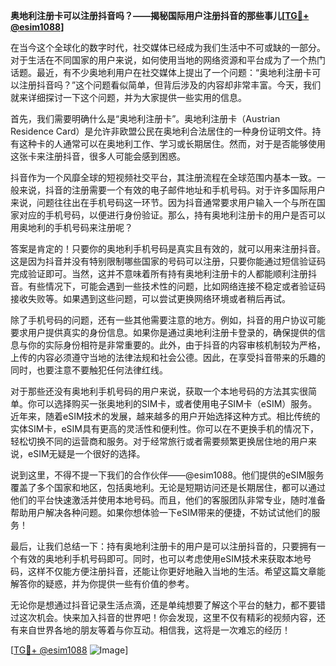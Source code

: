 **奥地利注册卡可以注册抖音吗？——揭秘国际用户注册抖音的那些事儿[[TG💪+ @esim1088](https://t.me/s/esim1088)]**

在当今这个全球化的数字时代，社交媒体已经成为我们生活中不可或缺的一部分。对于生活在不同国家的用户来说，如何使用当地的网络资源和平台成为了一个热门话题。最近，有不少奥地利用户在社交媒体上提出了一个问题：“奥地利注册卡可以注册抖音吗？”这个问题看似简单，但背后涉及的内容却非常丰富。今天，我们就来详细探讨一下这个问题，并为大家提供一些实用的信息。

首先，我们需要明确什么是“奥地利注册卡”。奥地利注册卡（Austrian Residence Card）是允许非欧盟公民在奥地利合法居住的一种身份证明文件。持有这种卡的人通常可以在奥地利工作、学习或长期居住。然而，对于是否能够使用这张卡来注册抖音，很多人可能会感到困惑。

抖音作为一个风靡全球的短视频社交平台，其注册流程在全球范围内基本一致。一般来说，抖音的注册需要一个有效的电子邮件地址和手机号码。对于许多国际用户来说，问题往往出在手机号码这一环节。因为抖音通常要求用户输入一个与所在国家对应的手机号码，以便进行身份验证。那么，持有奥地利注册卡的用户是否可以用奥地利的手机号码来注册呢？

答案是肯定的！只要你的奥地利手机号码是真实且有效的，就可以用来注册抖音。这是因为抖音并没有特别限制哪些国家的号码可以注册，只要你能通过短信验证码完成验证即可。当然，这并不意味着所有持有奥地利注册卡的人都能顺利注册抖音。有些情况下，可能会遇到一些技术性的问题，比如网络连接不稳定或者验证码接收失败等。如果遇到这些问题，可以尝试更换网络环境或者稍后再试。

除了手机号码的问题，还有一些其他需要注意的地方。例如，抖音的用户协议可能要求用户提供真实的身份信息。如果你是通过奥地利注册卡登录的，确保提供的信息与你的实际身份相符是非常重要的。此外，由于抖音的内容审核机制较为严格，上传的内容必须遵守当地的法律法规和社会公德。因此，在享受抖音带来的乐趣的同时，也要注意不要触犯任何法律红线。

对于那些还没有奥地利手机号码的用户来说，获取一个本地号码的方法其实很简单。你可以选择购买一张奥地利的SIM卡，或者使用电子SIM卡（eSIM）服务。近年来，随着eSIM技术的发展，越来越多的用户开始选择这种方式。相比传统的实体SIM卡，eSIM具有更高的灵活性和便利性。你可以在不更换手机的情况下，轻松切换不同的运营商和服务。对于经常旅行或者需要频繁更换居住地的用户来说，eSIM无疑是一个很好的选择。

说到这里，不得不提一下我们的合作伙伴——@esim1088。他们提供的eSIM服务覆盖了多个国家和地区，包括奥地利。无论是短期访问还是长期居住，都可以通过他们的平台快速激活并使用本地号码。而且，他们的客服团队非常专业，随时准备帮助用户解决各种问题。如果你想体验一下eSIM带来的便捷，不妨试试他们的服务！

最后，让我们总结一下：持有奥地利注册卡的用户是可以注册抖音的，只要拥有一个有效的奥地利手机号码即可。同时，也可以考虑使用eSIM技术来获取本地号码，这样不仅能方便注册抖音，还能让你更好地融入当地的生活。希望这篇文章能解答你的疑惑，并为你提供一些有价值的参考。

无论你是想通过抖音记录生活点滴，还是单纯想要了解这个平台的魅力，都不要错过这次机会。快来加入抖音的世界吧！你会发现，这里不仅有精彩的视频内容，还有来自世界各地的朋友等着与你互动。相信我，这将是一次难忘的经历！

[[TG💪+ @esim1088](https://t.me/s/esim1088) ![Image](https://i.postimg.cc/4NQfJmqS/Snipaste-2025-05-13-00-14-12.png)]
